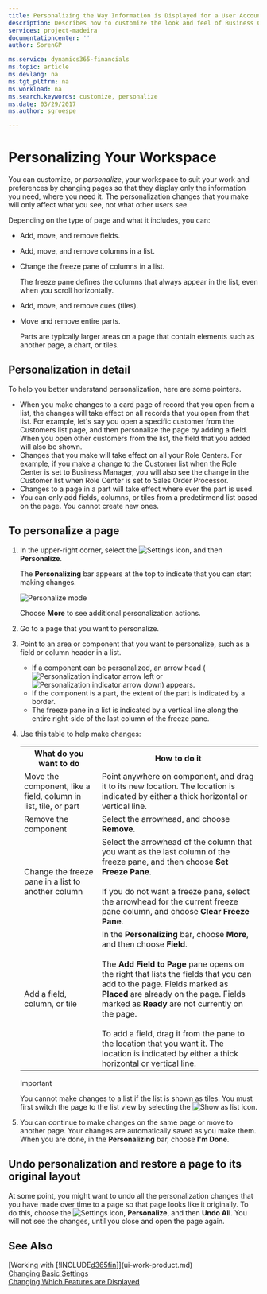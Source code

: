 ```yaml
---
title: Personalizing the Way Information is Displayed for a User Account | Microsoft Docs
description: Describes how to customize the look and feel of Business Central for your user account.
services: project-madeira
documentationcenter: ''
author: SorenGP

ms.service: dynamics365-financials
ms.topic: article
ms.devlang: na
ms.tgt_pltfrm: na
ms.workload: na
ms.search.keywords: customize, personalize
ms.date: 03/29/2017
ms.author: sgroespe

---
```

<!-- # User Personalization
You can change how certain UI elements are displayed in your version of [!INCLUDE[d365fin](includes/d365fin_md.md)] to best serve your needs.

> [!NOTE]  
>   Personalizations apply to your user account only. Other users do not see them.

## To add or remove a column
On lists and document lines, not all available column information is displayed by default. You can add or remove columns with the **Choose Columns** function.

1. Open the window with a list or document lines that you want to add or remove columns on.
2. Choose any column heading, access the drop-down menu, and then choose the **Choose Columns** action.
3. In the **Choose Columns** window, select or clear the **Visible** check box for the columns that you want to add or remove.
4. Choose the **OK** button.
-->
# Personalizing Your Workspace
<!--NAV in the Web client-->
You can customize, or *personalize*, your workspace to suit your work and preferences by changing pages so that they display only the information you need, where you need it. The personalization changes that you make will only affect what you see, not what other users see.

Depending on the type of page and what it includes, you can:

-   Add, move, and remove fields.
-   Add, move, and remove columns in a list.
-   Change the freeze pane of columns in a list.

    The freeze pane defines the columns that always appear in the list, even when you scroll horizontally.
-   Add, move, and remove cues (tiles).
-   Move and remove entire parts.

    Parts are typically larger areas on a page that contain elements such as another page, a chart, or tiles.  

## Personalization in detail
To help you better understand personalization, here are some pointers.  
-   When you make changes to a card page of record that you open from a list, the changes will take effect on all records that you open from that list. For example, let's say you open a specific customer from the Customers list page, and then personalize the page by adding a field. When you open other customers from the list, the field that you added will also be shown.
-   Changes that you make will take effect on all your Role Centers. For example, if you make a change to the Customer list when the Role Center is set to Business Manager, you will also see the change in the Customer list when Role Center is set to Sales Order Processor.
-   Changes to a page in a part will take effect where ever the part is used.  
-   You can only add fields, columns, or tiles from a predetirmend list based on the page. You cannot create new ones.

<!--NAV

-   You can perform personalization in either the Web client or the Windows client. When you start to personalize a page in the Web client, if the page has already been personalized by using the Windows client, you will get a message. If you continue in the Web client, the personalization that was done in the Windows client will be removed. The page is restored to its original layout, from which you can start to personalize for the Web client only. In the Windows client, the personalization will remain as is. If you want to keep the personalization in the Windows and Web clients identical, you should use the Windows client. #-->       

## To personalize a page

1. In the upper-right corner, select the ![Settings](media/ui-experience/settings_icon_small.png "Settings icon for role center") icon, and then **Personalize**.

    The **Personalizing** bar appears at the top to indicate that you can start making changes.

    ![Personalize mode](media/ui_personalize_mode.png "Personalize mode")

    Choose **More** to see additional personalization actions.

2.  Go to a page that you want to personalize.

3.  Point to an area or component that you want to personalize, such as a field or column header in a list.

    -   If a component can be personalized, an arrow head (![Personalization indicator arrow left](media/ui_personalize_arrow_left.png "Personalization indicator arrow left") or ![Personalization indicator arrow down](media/ui_personalize_arrow_down.png "Personalization indicator arrow down")) appears.
    -   If the component is a part, the extent of the part is indicated by a border.
    -   The freeze pane in a list is indicated by a vertical line along the entire right-side of the last column of the freeze pane.

4.  Use this table to help make changes:
        <table>
        <tr><th>What do you want to do</td><th>How to do it</th></tr>
        <tr><td>Move the component, like a field, column in list, tile, or part</td><td> Point anywhere on component, and drag it to its new location. The location is indicated by either a thick horizontal or vertical line.</td></tr>
        <tr><td>Remove the component</td><td>Select the arrowhead, and choose <b>Remove</b>.</td></tr>
        <tr><td>Change the freeze pane in a list to another column</td><td>Select the arrowhead of the column that you want as the last column of the freeze pane, and then choose <b>Set Freeze Pane</b>.<br /></br>If you do not want a freeze pane, select the arrowhead for the current freeze pane column, and choose <b>Clear Freeze Pane</b>.</td></tr>
        <tr><td>Add a field, column, or tile</td><td>In the <b>Personalizing</b> bar, choose <b>More</b>, and then choose <b>Field</b>.<br /></br>The <b>Add Field to Page</b> pane opens on the right that lists the fields that you can add to the page. Fields marked as <b>Placed</b> are already on the page. Fields marked as <b>Ready</b> are not currently on the page.<br /></br>To add a field, drag it from the pane to the location that you want it. The location is indicated by either a thick horizontal or vertical line.</td></tr>
        </table>

    > [!IMPORTANT]  
    >   You cannot make changes to a list if the list is shown as tiles. You must first switch the page to the list view by selecting the ![Show as list](media/ui_show_as_list_icon.png "Show as list arrow left") icon.

5.  You can continue to make changes on the same page or move to another page. Your changes are automatically saved as you make them. When you are done, in the **Personalizing** bar, choose **I'm Done**.

## Undo personalization and restore a page to its original layout
At some point, you might want to undo all the personalization changes that you have made over time to a page so that page looks like it originally. To do this, choose the ![Settings](media/ui-experience/settings_icon_small.png "Settings icon for role center") icon, **Personalize**, and then **Undo All**. You will not see the changes, until you close and open the page again.

## See Also
[Working with [!INCLUDE[d365fin](includes/d365fin_md.md)]](ui-work-product.md)  
[Changing Basic Settings](ui-change-basic-settings.md)  
[Changing Which Features are Displayed](ui-experiences.md)  
